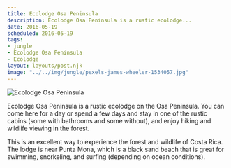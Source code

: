 ```yaml
---
title: Ecolodge Osa Peninsula
description: Ecolodge Osa Peninsula is a rustic ecolodge...
date: 2016-05-19
scheduled: 2016-05-19
tags:
- jungle
- Ecolodge Osa Peninsula
- Ecolodge
layout: layouts/post.njk
image: "../../img/jungle/pexels-james-wheeler-1534057.jpg"
---
```


![Ecolodge Osa Peninsula](../../img/jungle/pexels-james-wheeler-1534057.jpg)

Ecolodge Osa Peninsula is a rustic ecolodge on the Osa Peninsula. You can come here for a day or spend a few days and stay in one of the rustic cabins (some with bathrooms and some without), and enjoy hiking and wildlife viewing in the forest.

This is an excellent way to experience the forest and wildlife of Costa Rica. The lodge is near Punta Mona, which is a black sand beach that is great for swimming, snorkeling, and surfing (depending on ocean conditions).